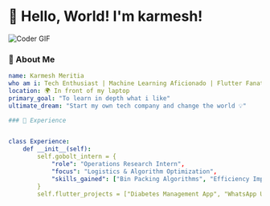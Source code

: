 # 👋 Hello, World! I'm karmesh!

![Coder GIF](https://media.giphy.com/media/qgQUggAC3Pfv687qPC/giphy.gif)

### 🚀 About Me

```yaml
name: Karmesh Meritia
who am i: Tech Enthusiast | Machine Learning Aficionado | Flutter Fanatic
location: 🌍 In front of my laptop
primary_goal: "To learn in depth what i like"
ultimate_dream: "Start my own tech company and change the world 💡"

### 💼 Experience


class Experience:
    def __init__(self):
        self.gobolt_intern = {
            "role": "Operations Research Intern",
            "focus": "Logistics & Algorithm Optimization",
            "skills_gained": ["Bin Packing Algorithms", "Efficiency Improvements"]
        }
        self.flutter_projects = ["Diabetes Management App", "WhatsApp UI Clone"]
